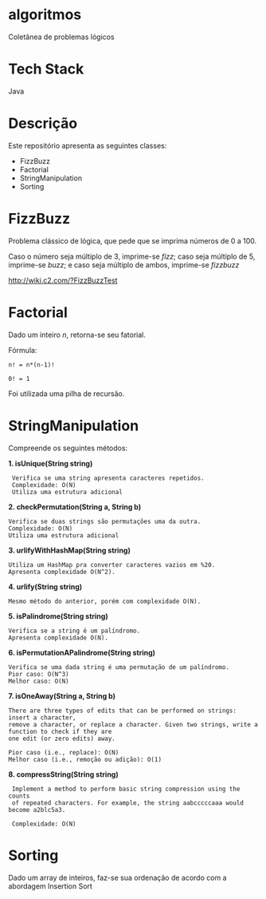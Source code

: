 # algoritmos
Coletânea de problemas lógicos

# Tech Stack
Java

# Descrição
Este repositório apresenta as seguintes classes:
  * FizzBuzz
  * Factorial
  * StringManipulation
  * Sorting

# FizzBuzz
Problema clássico de lógica, que pede que se imprima números de 0 a 100. 

Caso o número seja múltiplo de 3, imprime-se _fizz_; caso seja múltiplo de 5, imprime-se _buzz_; e caso seja múltiplo de ambos, imprime-se _fizzbuzz_

http://wiki.c2.com/?FizzBuzzTest

# Factorial
Dado um inteiro _n_, retorna-se seu fatorial.

Fórmula:
    
    n! = n*(n-1)!
    
    0! = 1

Foi utilizada uma pilha de recursão.

# StringManipulation
Compreende os seguintes métodos:

**1. isUnique(String string)**

     Verifica se uma string apresenta caracteres repetidos.
     Complexidade: O(N)
     Utiliza uma estrutura adicional
    
**2. checkPermutation(String a, String b)**
   
    Verifica se duas strings são permutações uma da outra.
    Complexidade: O(N)
    Utiliza uma estrutura adicional
    
**3. urlifyWithHashMap(String string)**
 
    Utiliza um HashMap pra converter caracteres vazios em %20.
    Apresenta complexidade O(N^2).
   
**4. urlify(String string)**
 
    Mesmo método do anterior, porém com complexidade O(N).

**5. isPalindrome(String string)**

    Verifica se a string é um palíndromo.
    Apresenta complexidade O(N).
    
**6. isPermutationAPalindrome(String string)**
    
    Verifica se uma dada string é uma permutação de um palíndromo.
    Pior caso: O(N^3)
    Melhor caso: O(N)
    
**7. isOneAway(String a, String b)**
    
    There are three types of edits that can be performed on strings: insert a character,
    remove a character, or replace a character. Given two strings, write a function to check if they are
    one edit (or zero edits) away.
    
    Pior caso (i.e., replace): O(N)
    Melhor caso (i.e., remoção ou adição): O(1)
    
**8. compressString(String string)**
    
     Implement a method to perform basic string compression using the counts
     of repeated characters. For example, the string aabcccccaaa would become a2blc5a3.
     
     Complexidade: O(N)
    
# Sorting
Dado um array de inteiros, faz-se sua ordenação de acordo com a abordagem Insertion Sort

